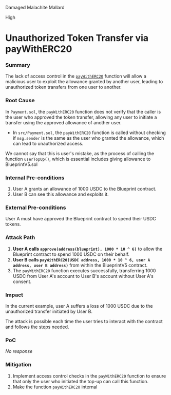 Damaged Malachite Mallard

High

# Unauthorized Token Transfer via payWithERC20

### Summary

The lack of access control in the [`payWithERC20`](https://github.com/sherlock-audit/2025-03-crestal-network/blob/27a3c28155702b3a68f29347efedffb048010e33/crestal-omni-contracts/src/Payment.sol#L25-L32) function will allow a malicious user to exploit the allowance granted by another user, leading to unauthorized token transfers from one user to another.

### Root Cause

In `Payment.sol`, the `payWithERC20` function does not verify that the caller is the user who approved the token transfer, allowing any user to initiate a transfer using the approved allowance of another user.

- In `src/Payment.sol`, the `payWithERC20` function is called without checking if `msg.sender` is the same as the user who granted the allowance, which can lead to unauthorized access.

We cannot say that this is user's mistake, as the process of calling the function `userTopUp()`, which is essential includes giving allowance to BlueprintV5.sol

### Internal Pre-conditions

1. User A grants an allowance of 1000 USDC to the Blueprint contract.
2. User B can see this allowance and exploits it.

### External Pre-conditions

User A must have approved the Blueprint contract to spend their USDC tokens.

### Attack Path

1. **User A calls `approve(address(blueprint), 1000 * 10 ^ 6)`** to allow the Blueprint contract to spend 1000 USDC on their behalf.
2. **User B calls `payWithERC20(USDC address, 1000 * 10 ^ 6, user A address, user B address)`** from within the BlueprintV5 contract.
3. The `payWithERC20` function executes successfully, transferring 1000 USDC from User A's account to User B's account without User A's consent.

### Impact

In the current example, user A suffers a loss of 1000 USDC due to the unauthorized transfer initiated by User B. 

The attack is possible each time the user tries to interact with the contract and follows the steps needed.

### PoC

_No response_

### Mitigation

1. Implement access control checks in the `payWithERC20` function to ensure that only the user who initiated the top-up can call this function. 
2. Make the function `payWithERC20` internal